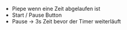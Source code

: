 * Piepe wenn eine Zeit abgelaufen ist
* Start / Pause Button
* Pause -> 3s Zeit bevor der Timer weiterläuft